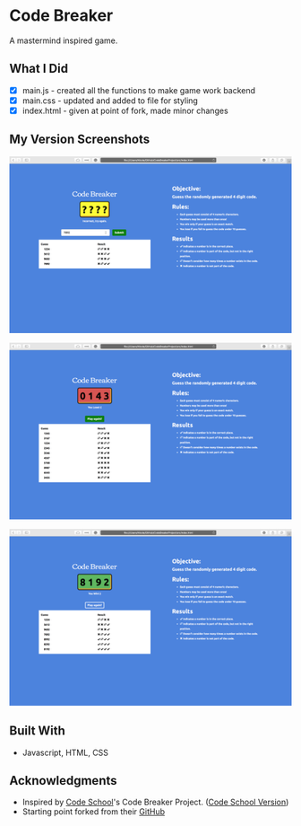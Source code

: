 # Code Breaker

A mastermind inspired game.

## What I Did
- [x] main.js - created all the functions to make game work backend
- [x] main.css - updated and added to file for styling
- [x] index.html - given at point of fork, made minor changes

## My Version Screenshots
![General Screenshot](screenshot/gamesession.png)

![Win Screenshot](screenshot/lose.png)

![Lose Screenshot](screenshot/win.png)


## Built With

* Javascript,  HTML, CSS


## Acknowledgments

* Inspired by [Code School](https://www.codeschool.com/)'s Code Breaker Project. ([Code School Version](https://codeschool-projects.github.io/CodeBreakerProject/))
* Starting point forked from their [GitHub](https://github.com/codeschool-projects/CodeBreakerProject)
